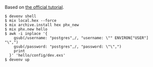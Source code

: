 Based on [the official tutorial](https://hexdocs.pm/phoenix/installation.html).

```shell-session
$ devenv shell
$ mix local.hex --force
$ mix archive.install hex phx_new
$ mix phx.new hello
$ awk -i inplace '{
    gsub(/username: "postgres",/, "username: \"" ENVIRON["USER"] "\",")
    gsub(/password: "postgres",/, "password: \"\",")
    print
  }' 'hello/config/dev.exs'
$ devenv up
```
